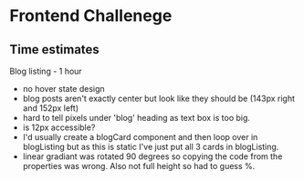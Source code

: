 # Frontend Challenege

## Time estimates

Blog listing - 1 hour

- no hover state design
- blog posts aren't exactly center but look like they should be (143px right and 152px left)
- hard to tell pixels under 'blog' heading as text box is too big.
- is 12px accessible?
- I'd usually create a blogCard component and then loop over in blogListing but as this is static I've just put all 3 cards in blogListing.
- linear gradiant was rotated 90 degrees so copying the code from the properties was wrong. Also not full height so had to guess %.